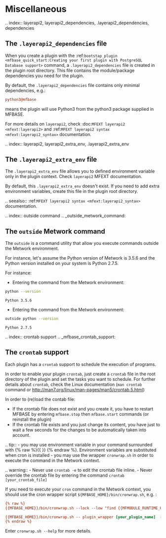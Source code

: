 
# Miscellaneous

.. index:: layerapi2, layerapi2_dependencies, .layerapi2_dependencies, dependencies
## The `.layerapi2_dependencies` file

When you create a plugin with the :ref:`bootstap_plugin <mfbase_quick_start:Creating your first plugin with PostgreSQL Database support>` command, a `.layerapi2_dependencies` file is created in the plugin root directory. This file contains the module/package dependencies you need for the plugin.

By default, the `.layerapi2_dependencies` file contains only minimal dependencies, e.g.:
```cfg
python3@mfbase
```
means the plugin will use Python3 from the python3 package supplied in MFBASE.

For more details on `layerapi2`, check :doc:`MFEXT layerapi2 <mfext:layerapi2>` and :ref:`MFEXT layerapi2 syntax <mfext:layerapi2_syntax>` documentation.

.. index:: layerapi2, layerapi2_extra_env, .layerapi2_extra_env
## The `.layerapi2_extra_env` file

The `.layerapi2_extra_env` file allows you to defined environment variable only in the plugin context. Check `layerapi2` MFEXT documentation.

By default, this `.layerapi2_extra_env` doesn't exist. If you need to add extra environment variables, create this file in the plugin root directory.

.. seealso::
    :ref:`MFEXT layerapi2 syntax <mfext:layerapi2_syntax>` documentation.

.. index:: outside command
.. _outside_metwork_command:

## The `outside` Metwork command

The `outside` is a command utility that allow you execute commands outside the Metwork environment.

For instance, let's assume the Python version of Metwork is 3.5.6 and the Python version installed on your system is Python 2.7.5.

For instance:

- Entering the command from the Metwork environment:

```bash
python --version
```
```
Python 3.5.6
```

- Entering the command from the Metwork environment:

```bash
outside python --version
```
```
Python 2.7.5
```
.. index:: crontab support
.. _mfbase_crontab_support:
## The `crontab` support

Each plugin has a `crontab` support to schedule the execution of programs.

In order to enable your plugin `crontab`, just create a `crontab` file in the root directory of the plugin and set the tasks you want to schedule. For further details about `crontab`, check the Linux documentation (`man crontab` command or http://man7.org/linux/man-pages/man5/crontab.5.html)

In order to (re)load the contab file:
- If the crontab file does not exist and you create it, you have to restart MFBASE by entering `mfbase.stop` then `mfbase.start` commands (or reinstall the plugin)
- If the crontab file exists and you just change its content, you have just to wait a few seconds for the changes to be automatically taken into account.

.. tip::
    - you may use environment variable in your command surrounded with {% raw %}{{ }} {% endraw %}. Environment variables are substituted when cron is installed
    - you may use the wrapper `cronwrap.sh` in order to execute the command in the Metwork context.

.. warning::
	- Never use `crontab -e` to edit the crontab file inline.
	- Never override the crontab file by entering the command `crontab [your_crontab_file]`


If you need to execute your `cron` command in the Metwork context, you should use the cron wrapper script `${MFBASE_HOME}/bin/cronwrap.sh`, e.g. :
```cfg
{% raw %}
{{MFBASE_HOME}}/bin/cronwrap.sh --lock --low "find {{MFMODULE_RUNTIME_HOME}}/var/archive/ -type f -mtime +5 -exec rm -f {} \;" >/dev/null 2>&1

{{MFBASE_HOME}}/bin/cronwrap.sh -- plugin_wrapper [your_plugin_name]  [your_sh_command] --log-capture-to [your_log_filename] 2>&1
{% endraw %}
```

Enter `cronwrap.sh --help` for more details.

<!--
Intentional comment to prevent m2r from generating bad rst statements when the file ends with a block .. xxx ::
-->

